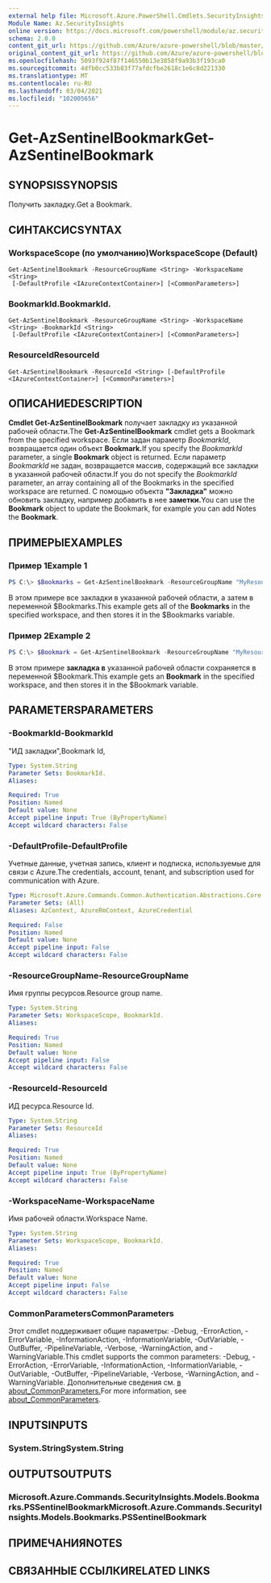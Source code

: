 ```yaml
---
external help file: Microsoft.Azure.PowerShell.Cmdlets.SecurityInsights.dll-Help.xml
Module Name: Az.SecurityInsights
online version: https://docs.microsoft.com/powershell/module/az.securityinsights/get-azsentinelbookmark
schema: 2.0.0
content_git_url: https://github.com/Azure/azure-powershell/blob/master/src/SecurityInsights/SecurityInsights/help/Get-AzSentinelBookmark.md
original_content_git_url: https://github.com/Azure/azure-powershell/blob/master/src/SecurityInsights/SecurityInsights/help/Get-AzSentinelBookmark.md
ms.openlocfilehash: 5093f924f87f146550b13e3858f9a93b3f193ca0
ms.sourcegitcommit: 4dfb0cc533b83f77afdcfbe2618c1e6c8d221330
ms.translationtype: MT
ms.contentlocale: ru-RU
ms.lasthandoff: 03/04/2021
ms.locfileid: "102005656"
---
```

# <span data-ttu-id="f0ea6-101">Get-AzSentinelBookmark</span><span class="sxs-lookup"><span data-stu-id="f0ea6-101">Get-AzSentinelBookmark</span></span>

## <span data-ttu-id="f0ea6-102">SYNOPSIS</span><span class="sxs-lookup"><span data-stu-id="f0ea6-102">SYNOPSIS</span></span>
<span data-ttu-id="f0ea6-103">Получить закладку.</span><span class="sxs-lookup"><span data-stu-id="f0ea6-103">Get a Bookmark.</span></span>

## <span data-ttu-id="f0ea6-104">СИНТАКСИС</span><span class="sxs-lookup"><span data-stu-id="f0ea6-104">SYNTAX</span></span>

### <span data-ttu-id="f0ea6-105">WorkspaceScope (по умолчанию)</span><span class="sxs-lookup"><span data-stu-id="f0ea6-105">WorkspaceScope (Default)</span></span>
```
Get-AzSentinelBookmark -ResourceGroupName <String> -WorkspaceName <String>
 [-DefaultProfile <IAzureContextContainer>] [<CommonParameters>]
```

### <span data-ttu-id="f0ea6-106">BookmarkId.</span><span class="sxs-lookup"><span data-stu-id="f0ea6-106">BookmarkId.</span></span>
```
Get-AzSentinelBookmark -ResourceGroupName <String> -WorkspaceName <String> -BookmarkId <String>
 [-DefaultProfile <IAzureContextContainer>] [<CommonParameters>]
```

### <span data-ttu-id="f0ea6-107">ResourceId</span><span class="sxs-lookup"><span data-stu-id="f0ea6-107">ResourceId</span></span>
```
Get-AzSentinelBookmark -ResourceId <String> [-DefaultProfile <IAzureContextContainer>] [<CommonParameters>]
```

## <span data-ttu-id="f0ea6-108">ОПИСАНИЕ</span><span class="sxs-lookup"><span data-stu-id="f0ea6-108">DESCRIPTION</span></span>
<span data-ttu-id="f0ea6-109">**Cmdlet Get-AzSentinelBookmark** получает закладку из указанной рабочей области.</span><span class="sxs-lookup"><span data-stu-id="f0ea6-109">The **Get-AzSentinelBookmark** cmdlet gets a Bookmark from the specified workspace.</span></span>
<span data-ttu-id="f0ea6-110">Если задан параметр *BookmarkId,* возвращается один объект **Bookmark.**</span><span class="sxs-lookup"><span data-stu-id="f0ea6-110">If you specify the *BookmarkId* parameter, a single **Bookmark** object is returned.</span></span>
<span data-ttu-id="f0ea6-111">Если параметр *BookmarkId* не задан, возвращается массив, содержащий все закладки в указанной рабочей области.</span><span class="sxs-lookup"><span data-stu-id="f0ea6-111">If you do not specify the *BookmarkId* parameter, an array containing all of the Bookmarks in the specified workspace are returned.</span></span>
<span data-ttu-id="f0ea6-112">С помощью объекта **"Закладка"** можно обновить закладку, например добавить в нее **заметки.**</span><span class="sxs-lookup"><span data-stu-id="f0ea6-112">You can use the **Bookmark** object to update the Bookmark, for example you can add Notes the **Bookmark**.</span></span>

## <span data-ttu-id="f0ea6-113">ПРИМЕРЫ</span><span class="sxs-lookup"><span data-stu-id="f0ea6-113">EXAMPLES</span></span>

### <span data-ttu-id="f0ea6-114">Пример 1</span><span class="sxs-lookup"><span data-stu-id="f0ea6-114">Example 1</span></span>
```powershell
PS C:\> $Bookmarks = Get-AzSentinelBookmark -ResourceGroupName "MyResourceGroup" -WorkspaceName "MyWorkspaceName"
```

<span data-ttu-id="f0ea6-115">В этом примере  все закладки в указанной рабочей области, а затем в переменной $Bookmarks.</span><span class="sxs-lookup"><span data-stu-id="f0ea6-115">This example gets all of the **Bookmarks** in the specified workspace, and then stores it in the $Bookmarks variable.</span></span>

### <span data-ttu-id="f0ea6-116">Пример 2</span><span class="sxs-lookup"><span data-stu-id="f0ea6-116">Example 2</span></span>
```powershell
PS C:\> $Bookmark = Get-AzSentinelBookmark -ResourceGroupName "MyResourceGroup" -WorkspaceName "MyWorkspaceName" -BookmarkId "MyBookmarkId"
```

<span data-ttu-id="f0ea6-117">В этом примере **закладка в** указанной рабочей области сохраняется в переменной $Bookmark.</span><span class="sxs-lookup"><span data-stu-id="f0ea6-117">This example gets an **Bookmark** in the specified workspace, and then stores it in the $Bookmark variable.</span></span>

## <span data-ttu-id="f0ea6-118">PARAMETERS</span><span class="sxs-lookup"><span data-stu-id="f0ea6-118">PARAMETERS</span></span>

### <span data-ttu-id="f0ea6-119">-BookmarkId</span><span class="sxs-lookup"><span data-stu-id="f0ea6-119">-BookmarkId</span></span>
<span data-ttu-id="f0ea6-120">"ИД закладки",</span><span class="sxs-lookup"><span data-stu-id="f0ea6-120">Bookmark Id,</span></span>

```yaml
Type: System.String
Parameter Sets: BookmarkId.
Aliases:

Required: True
Position: Named
Default value: None
Accept pipeline input: True (ByPropertyName)
Accept wildcard characters: False
```

### <span data-ttu-id="f0ea6-121">-DefaultProfile</span><span class="sxs-lookup"><span data-stu-id="f0ea6-121">-DefaultProfile</span></span>
<span data-ttu-id="f0ea6-122">Учетные данные, учетная запись, клиент и подписка, используемые для связи с Azure.</span><span class="sxs-lookup"><span data-stu-id="f0ea6-122">The credentials, account, tenant, and subscription used for communication with Azure.</span></span>

```yaml
Type: Microsoft.Azure.Commands.Common.Authentication.Abstractions.Core.IAzureContextContainer
Parameter Sets: (All)
Aliases: AzContext, AzureRmContext, AzureCredential

Required: False
Position: Named
Default value: None
Accept pipeline input: False
Accept wildcard characters: False
```

### <span data-ttu-id="f0ea6-123">-ResourceGroupName</span><span class="sxs-lookup"><span data-stu-id="f0ea6-123">-ResourceGroupName</span></span>
<span data-ttu-id="f0ea6-124">Имя группы ресурсов.</span><span class="sxs-lookup"><span data-stu-id="f0ea6-124">Resource group name.</span></span>

```yaml
Type: System.String
Parameter Sets: WorkspaceScope, BookmarkId.
Aliases:

Required: True
Position: Named
Default value: None
Accept pipeline input: False
Accept wildcard characters: False
```

### <span data-ttu-id="f0ea6-125">-ResourceId</span><span class="sxs-lookup"><span data-stu-id="f0ea6-125">-ResourceId</span></span>
<span data-ttu-id="f0ea6-126">ИД ресурса.</span><span class="sxs-lookup"><span data-stu-id="f0ea6-126">Resource Id.</span></span>

```yaml
Type: System.String
Parameter Sets: ResourceId
Aliases:

Required: True
Position: Named
Default value: None
Accept pipeline input: True (ByPropertyName)
Accept wildcard characters: False
```

### <span data-ttu-id="f0ea6-127">-WorkspaceName</span><span class="sxs-lookup"><span data-stu-id="f0ea6-127">-WorkspaceName</span></span>
<span data-ttu-id="f0ea6-128">Имя рабочей области.</span><span class="sxs-lookup"><span data-stu-id="f0ea6-128">Workspace Name.</span></span>

```yaml
Type: System.String
Parameter Sets: WorkspaceScope, BookmarkId.
Aliases:

Required: True
Position: Named
Default value: None
Accept pipeline input: False
Accept wildcard characters: False
```

### <span data-ttu-id="f0ea6-129">CommonParameters</span><span class="sxs-lookup"><span data-stu-id="f0ea6-129">CommonParameters</span></span>
<span data-ttu-id="f0ea6-130">Этот cmdlet поддерживает общие параметры: -Debug, -ErrorAction, -ErrorVariable, -InformationAction, -InformationVariable, -OutVariable, -OutBuffer, -PipelineVariable, -Verbose, -WarningAction, and -WarningVariable.</span><span class="sxs-lookup"><span data-stu-id="f0ea6-130">This cmdlet supports the common parameters: -Debug, -ErrorAction, -ErrorVariable, -InformationAction, -InformationVariable, -OutVariable, -OutBuffer, -PipelineVariable, -Verbose, -WarningAction, and -WarningVariable.</span></span> <span data-ttu-id="f0ea6-131">Дополнительные сведения см. [в about_CommonParameters.](http://go.microsoft.com/fwlink/?LinkID=113216)</span><span class="sxs-lookup"><span data-stu-id="f0ea6-131">For more information, see [about_CommonParameters](http://go.microsoft.com/fwlink/?LinkID=113216).</span></span>

## <span data-ttu-id="f0ea6-132">INPUTS</span><span class="sxs-lookup"><span data-stu-id="f0ea6-132">INPUTS</span></span>

### <span data-ttu-id="f0ea6-133">System.String</span><span class="sxs-lookup"><span data-stu-id="f0ea6-133">System.String</span></span>
## <span data-ttu-id="f0ea6-134">OUTPUTS</span><span class="sxs-lookup"><span data-stu-id="f0ea6-134">OUTPUTS</span></span>

### <span data-ttu-id="f0ea6-135">Microsoft.Azure.Commands.SecurityInsights.Models.Bookmarks.PSSentinelBookmark</span><span class="sxs-lookup"><span data-stu-id="f0ea6-135">Microsoft.Azure.Commands.SecurityInsights.Models.Bookmarks.PSSentinelBookmark</span></span>
## <span data-ttu-id="f0ea6-136">ПРИМЕЧАНИЯ</span><span class="sxs-lookup"><span data-stu-id="f0ea6-136">NOTES</span></span>

## <span data-ttu-id="f0ea6-137">СВЯЗАННЫЕ ССЫЛКИ</span><span class="sxs-lookup"><span data-stu-id="f0ea6-137">RELATED LINKS</span></span>
